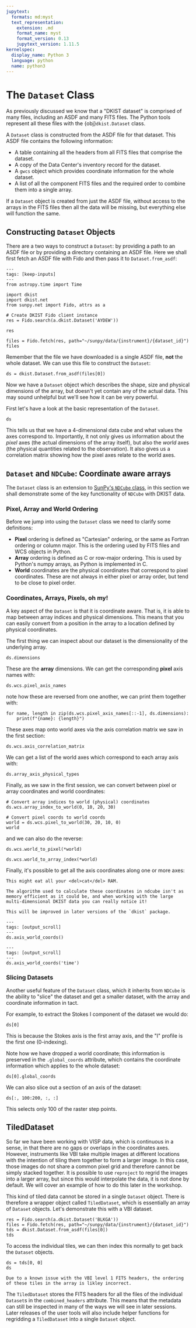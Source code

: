```yaml
---
jupytext:
  formats: md:myst
  text_representation:
    extension: .md
    format_name: myst
    format_version: 0.13
    jupytext_version: 1.11.5
kernelspec:
  display_name: Python 3
  language: python
  name: python3
---
```


# The `Dataset` Class

As previously discussed we know that a "DKIST dataset" is comprised of many files, including an ASDF and many FITS files.
The Python tools represent all these files with the {obj}`dkist.Dataset` class.

A `Dataset` class is constructed from the ASDF file for that dataset.
This ASDF file contains the following information:
* A table containing all the headers from all FITS files that comprise the dataset.
* A copy of the Data Center's inventory record for the dataset.
* A `gwcs` object which provides coordinate information for the whole dataset.
* A list of all the component FITS files and the required order to combine them into a single array.

If a `Dataset` object is created from just the ASDF file, without access to the arrays in the FITS files then all the data will be missing, but everything else will function the same.

## Constructing `Dataset` Objects

There are a two ways to construct a `Dataset`: by providing a path to an ASDF file or by providing a directory containing an ASDF file.
Here we shall first fetch an ASDF file with Fido and then pass it to `Dataset.from_asdf`:

```{code-cell} ipython
---
tags: [keep-inputs]
---
from astropy.time import Time

import dkist
import dkist.net
from sunpy.net import Fido, attrs as a
```

```{code-cell} ipython
# Create DKIST Fido client instance
res = Fido.search(a.dkist.Dataset('AYDEW'))

res
```
```{code-cell} ipython
files = Fido.fetch(res, path="~/sunpy/data/{instrument}/{dataset_id}")
files
```

Remember that the file we have downloaded is a single ASDF file, **not** the whole dataset.
We can use this file to construct the `Dataset`:

```{code-cell} ipython
ds = dkist.Dataset.from_asdf(files[0])
```

Now we have a `Dataset` object which describes the shape, size and physical dimensions of the array, but doesn't yet contain any of the actual data.
This may sound unhelpful but we'll see how it can be very powerful.

First let's have a look at the basic representation of the `Dataset`.

```{code-cell} ipython
ds
```

This tells us that we have a 4-dimensional data cube and what values the axes correspond to.
Importantly, it not only gives us information about the *pixel* axes (the actual dimensions of the array itself), but also the *world* axes (the physical quantities related to the observation).
It also gives us a correlation matrix showing how the pixel axes relate to the world axes.

## `Dataset` and `NDCube`: Coordinate aware arrays

The `Dataset` class is an extension to [SunPy's `NDCube` class](https://docs.sunpy.org/projects/ndcube/), in this section we shall demonstrate some of the key functionality of `NDCube` with DKIST data.

### Pixel, Array and World Ordering

Before we jump into using the `Dataset` class we need to clarify some definitions:

* **Pixel** ordering is defined as "Cartesian" ordering, or the same as Fortran ordering or column major. This is the ordering used by FITS files and WCS objects in Python.
* **Array** ordering is defined as C or row-major ordering. This is used by Python's numpy arrays, as Python is implemented in C.
* **World** coordinates are the physical coordinates that correspond to pixel coordinates. These are not always in either pixel or array order, but tend to be close to pixel order.


### Coordinates, Arrays, Pixels, oh my!

A key aspect of the `Dataset` is that it is coordinate aware.
That is, it is able to map between array indices and physical dimensions.
This means that you can easily convert from a position in the array to a location defined by physical coordinates.

The first thing we can inspect about our dataset is the dimensionality of the underlying array.
```{code-cell} python
ds.dimensions
```

These are the **array** dimensions.
We can get the corresponding **pixel** axis names with:

```{code-cell} python
ds.wcs.pixel_axis_names
```

note how these are reversed from one another, we can print them together with:
```{code-cell} python
for name, length in zip(ds.wcs.pixel_axis_names[::-1], ds.dimensions):
    print(f"{name}: {length}")
```

These axes map onto world axes via the axis correlation matrix we saw in the first section:
```{code-cell} python
ds.wcs.axis_correlation_matrix
```

We can get a list of the world axes which correspond to each array axis with:
```{code-cell} python
ds.array_axis_physical_types
```

Finally, as we saw in the first session, we can convert between pixel or array coordinates and world coordinates:

```{code-cell} ipython
# Convert array indices to world (physical) coordinates
ds.wcs.array_index_to_world(0, 10, 20, 30)
```

```{code-cell} ipython
# Convert pixel coords to world coords
world = ds.wcs.pixel_to_world(30, 20, 10, 0)
world
```

and we can also do the reverse:

```{code-cell} python
ds.wcs.world_to_pixel(*world)
```

```{code-cell} python
ds.wcs.world_to_array_index(*world)
```

Finally, it's possible to get all the axis coordinates along one or more axes:

```{warning}
This might eat all your <del>cat</del> RAM.

The algorithm used to calculate these coordinates in ndcube isn't as memory efficient as it could be, and when working with the large multi-dimensional DKIST data you can really notice it!

This will be improved in later versions of the `dkist` package.
```

```{code-cell} python
---
tags: [output_scroll]
---
ds.axis_world_coords()
```

```{code-cell} python
---
tags: [output_scroll]
---
ds.axis_world_coords('time')
```

### Slicing Datasets

Another useful feature of the `Dataset` class, which it inherits from `NDCube` is the ability to "slice" the dataset and get a smaller dataset, with the array and coordinate information in tact.

For example, to extract the Stokes I component of the dataset we would do:

```{code-cell} python
ds[0]
```

This is because the Stokes axis is the first array axis, and the "I" profile is the first one (0-indexing).

Note how we have dropped a world coordinate; this information is preserved in the `.global_coords` attribute, which contains the coordinate information which applies to the whole dataset:

```{code-cell} python
ds[0].global_coords
```

We can also slice out a section of an axis of the dataset:

```{code-cell} python
ds[:, 100:200, :, :]
```

This selects only 100 of the raster step points.


## TiledDataset

So far we have been working with VISP data, which is continuous in a sense, in that there are no gaps or overlaps in the coordinates axes.
However, instruments like VBI take multiple images at different locations with the intention of tiling them together to form a larger image.
In this case, those images do not share a common pixel grid and therefore cannot be simply stacked together.
It is possible to use `reproject` to regrid the images into a larger array, but since this would interpolate the data, it is not done by default.
We will cover an example of how to do this later in the workshop.

This kind of tiled data cannot be stored in a single `Dataset` object.
There is therefore a wrapper object called `TiledDataset`, which is essentially an array of `Dataset` objects.
Let's demonstrate this with a VBI dataset.

```{code-cell} python
res = Fido.search(a.dkist.Dataset('BLKGA'))
files = Fido.fetch(res, path="~/sunpy/data/{instrument}/{dataset_id}")
tds = dkist.Dataset.from_asdf(files[0])
tds
```

To access the individual tiles, we can then index this normally to get back the `Dataset` objects.

```{code-cell} ipython
ds = tds[0, 0]
ds
```

```{error}
Due to a known issue with the VBI level 1 FITS headers, the ordering of these tiles in the array is likley incorrect.
```

The `TiledDataset` stores the FITS headers for all the files of the individual `Dataset`s in the `combined_headers` attribute.
This means that the metadata can still be inspected in many of the ways we will see in later sessions.
Later releases of the user tools will also include helper functions for regridding a `TiledDataset` into a single `Dataset` object.

